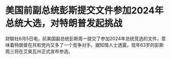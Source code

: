 

# 美国前副总统彭斯提交文件参加2024年总统大选，对特朗普发起挑战

财联社6月5日电，前美国副总统彭斯周一提交了参加2024年总统竞选的文件，意味着特朗普在共和党内又多了一个竞争对手。据知情人士透露，现年63岁的彭斯周三将在艾奥瓦州正式宣布参选。

